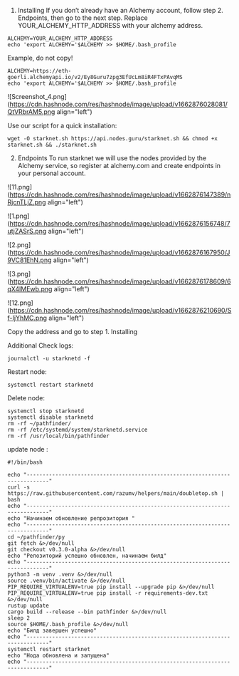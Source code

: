 1. Installing
If you don’t already have an Alchemy account, follow step 2. Endpoints, then go to the next step.
Replace YOUR_ALCHEMY_HTTP_ADDRESS with your alchemy address.


```
ALCHEMY=YOUR_ALCHEMY_HTTP_ADDRESS
echo 'export ALCHEMY='$ALCHEMY >> $HOME/.bash_profile
``` 

Example, do not copy!


```
ALCHEMY=https://eth-goerli.alchemyapi.io/v2/Ey8Guru7zpg3EfUcLm8iR4FTxPAvqMS
echo 'export ALCHEMY='$ALCHEMY >> $HOME/.bash_profile
``` 

![Screenshot_4.png](https://cdn.hashnode.com/res/hashnode/image/upload/v1662876028081/QtVRbrAM5.png align="left")

Use our script for a quick installation:


```
wget -O starknet.sh https://api.nodes.guru/starknet.sh && chmod +x starknet.sh && ./starknet.sh
``` 

2. Endpoints
To run starknet we will use the nodes provided by the Alchemy service, so register at alchemy.com and create endpoints in your personal account.



![11.png](https://cdn.hashnode.com/res/hashnode/image/upload/v1662876147389/nRjcnTLjZ.png align="left")


![1.png](https://cdn.hashnode.com/res/hashnode/image/upload/v1662876156748/7utjZASrS.png align="left")


![2.png](https://cdn.hashnode.com/res/hashnode/image/upload/v1662876167950/J9VC81EhN.png align="left")


![3.png](https://cdn.hashnode.com/res/hashnode/image/upload/v1662876178609/6qX4lMEwb.png align="left")


![12.png](https://cdn.hashnode.com/res/hashnode/image/upload/v1662876210690/Sf-IjYhMC.png align="left")

Copy the address and go to step 1. Installing


Additional
Check logs:


```
journalctl -u starknetd -f
``` 

Restart node:


```
systemctl restart starknetd
``` 

Delete node:

```
systemctl stop starknetd
systemctl disable starknetd
rm -rf ~/pathfinder/
rm -rf /etc/systemd/system/starknetd.service
rm -rf /usr/local/bin/pathfinder
``` 

update node :

```
#!/bin/bash

echo "-----------------------------------------------------------------------------"
curl -s https://raw.githubusercontent.com/razumv/helpers/main/doubletop.sh | bash
echo "-----------------------------------------------------------------------------"
echo "Начинаем обновление репрозитория "
echo "-----------------------------------------------------------------------------"
cd ~/pathfinder/py
git fetch &>/dev/null
git checkout v0.3.0-alpha &>/dev/null
echo "Репозиторий успешно обновлен, начинаем билд"
echo "-----------------------------------------------------------------------------"
python3 -m venv .venv &>/dev/null
source .venv/bin/activate &>/dev/null
PIP_REQUIRE_VIRTUALENV=true pip install --upgrade pip &>/dev/null
PIP_REQUIRE_VIRTUALENV=true pip install -r requirements-dev.txt &>/dev/null
rustup update
cargo build --release --bin pathfinder &>/dev/null
sleep 2
source $HOME/.bash_profile &>/dev/null
echo "Билд завершен успешно"
echo "-----------------------------------------------------------------------------"
systemctl restart starknet
echo "Нода обновлена и запущена"
echo "-----------------------------------------------------------------------------"
``` 




